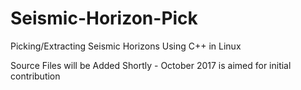 # Seismic-Horizon-Pick
Picking/Extracting Seismic Horizons Using C++ in Linux 


Source Files will be Added Shortly - October 2017 is aimed for initial contribution

